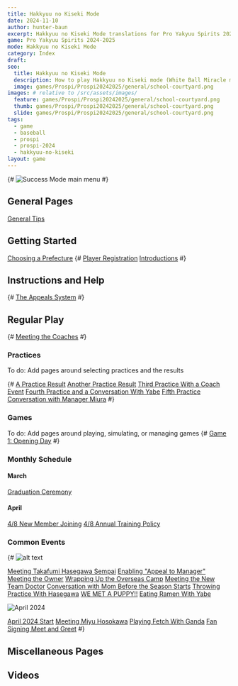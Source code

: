 ```yaml
---
title: Hakkyuu no Kiseki Mode
date: 2024-11-10
author: hunter-baun
excerpt: Hakkyuu no Kiseki Mode translations for Pro Yakyuu Spirits 2024-2025
game: Pro Yakyuu Spirits 2024-2025
mode: Hakkyuu no Kiseki Mode
category: Index
draft: 
seo:
  title: Hakkyuu no Kiseki Mode
  description: How to play Hakkyuu no Kiseki mode (White Ball Miracle mode) in Prospi 2024-2025
  image: games/Prospi/Prospi20242025/general/school-courtyard.png
images: # relative to /src/assets/images/
  feature: games/Prospi/Prospi20242025/general/school-courtyard.png
  thumb: games/Prospi/Prospi20242025/general/school-courtyard.png
  slide: games/Prospi/Prospi20242025/general/school-courtyard.png
tags:
  - game
  - baseball
  - prospi
  - prospi-2024
  - hakkyuu-no-kiseki
layout: game
---
```


{# ![Success Mode main menu](/assets/images/games/PowerfulPros/2024/SuccessMode/Play/Start/PlayerRegistration/2.png) #}

## General Pages
[General Tips](<./General>)

## Getting Started
[Choosing a Prefecture](<./Start/Choosing-a-Prefecture>)
{# [Player Registration](./Play/Start/PlayerRegistration/)
[Introductions](<./Play/Start/Introduction>) #}

## Instructions and Help
<!-- [Instructions](Instructions) -->
{# [The Appeals System](./Instructions/ProSystem/Appeals/) #}

## Regular Play
{# [Meeting the Coaches](./Play/Start/MeetingTheCoaches) #}

### Practices
To do: Add pages around selecting practices and the results
<!-- [Practice Help and Instructions](<Play/Practices/Help-Instructions>) -->
{# [A Practice Result](./Play/Practices/1)
[Another Practice Result](./Play/Practices/1)
[Third Practice With a Coach Event](./Play/Practices/3)
[Fourth Practice and a Conversation With Yabe](./Play/Practices/4)
[Fifth Practice Conversation with Manager Miura](./Play/Practices/5) #}

### Games
To do: Add pages around playing, simulating, or managing games
{# [Game 1: Opening Day](./Play/Games/1) #}

### Monthly Schedule

#### March
[Graduation Ceremony](./Monthly/March/Graduation-Ceremony/)

#### April
[4/8 New Member Joining](./Monthly/April/New-Member-Joining)
[4/8 Annual Training Policy](./Monthly/April/Annual-Training-Policy)

### Common Events
{# ![alt text](/assets/images/games/PowerfulPros/2024/SuccessMode/march-month-card.png)

[Meeting Takafumi Hasegawa Sempai](./Play/Events/MeetingHasegawaSempai)
[Enabling "Appeal to Manager"](./Play/Events/EnablingAppealToManager)
[Meeting the Owner](./Play/Events/MeetingTheOwner)
[Wrapping Up the Overseas Camp](./Play/Events/WrappingUpTheOverseasCamp)
[Meeting the New Team Doctor](./Play/Events/MeetingTheNewTeamDoctor)
[Conversation with Mom Before the Season Starts](./Play/Events/ConversationWithMomBeforeTheSeason)
[Throwing Practice With Hasegawa](./Play/Events/ThrowingPracticeWithHasegawa)
[WE MET A PUPPY!!](./Play/Events/WeMetAPuppy)
[Eating Ramen With Yabe](./Play/Events/EatingRamenWithYabe)

![April 2024](/assets/images/games/PowerfulPros/2024/SuccessMode/april-month-card.png)

[April 2024 Start](./Play/Events/AprilStart)
[Meeting Miyu Hosokawa](./Play/Events/MeetingMiyuHosokawa)
[Playing Fetch With Ganda](./Play/Events/FetchWithGanda)
[Fan Signing Meet and Greet](./Play/Events/FanSigningEvent) #}



## Miscellaneous Pages

<!-- [Names and Characters](<Names>) -->

## Videos